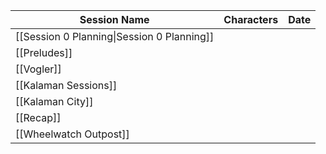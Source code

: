 | Session Name                               | Characters | Date |
| ------------------------------------------ | ---------- | ---- |
| [[Session 0 Planning\|Session 0 Planning]] |            |      |
| [[Preludes]]                               |            |      |
| [[Vogler]]                                 |            |      |
| [[Kalaman Sessions]]                       |            |      |
| [[Kalaman City]]                           |            |      |
| [[Recap]]                                  |            |      |
| [[Wheelwatch Outpost]]                     |            |      |

